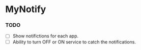 # MyNotify

### TODO

- [ ] Show notifictions for each app.
- [ ] Ability to turn OFF or ON service to catch the notifications.